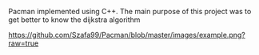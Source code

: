 Pacman implemented using C++. The main purpose of this project was to get better to know the dijkstra algorithm

https://github.com/Szafa99/Pacman/blob/master/images/example.png?raw=true
